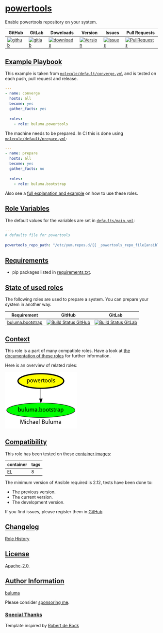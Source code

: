 # [powertools](#powertools)

Enable powertools repository on your system.

|GitHub|GitLab|Downloads|Version|Issues|Pull Requests|
|------|------|-------|-------|------|-------------|
|[![github](https://github.com/buluma/ansible-role-powertools/workflows/Ansible%20Molecule/badge.svg)](https://github.com/buluma/ansible-role-powertools/actions)|[![gitlab](https://gitlab.com/shadowwalker/ansible-role-powertools/badges/master/pipeline.svg)](https://gitlab.com/shadowwalker/ansible-role-powertools)|[![downloads](https://img.shields.io/ansible/role/d/4806)](https://galaxy.ansible.com/buluma/powertools)|[![Version](https://img.shields.io/github/release/buluma/ansible-role-powertools.svg)](https://github.com/buluma/ansible-role-powertools/releases/)|[![Issues](https://img.shields.io/github/issues/buluma/ansible-role-powertools.svg)](https://github.com/buluma/ansible-role-powertools/issues/)|[![PullRequests](https://img.shields.io/github/issues-pr-closed-raw/buluma/ansible-role-powertools.svg)](https://github.com/buluma/ansible-role-powertools/pulls/)|

## [Example Playbook](#example-playbook)

This example is taken from [`molecule/default/converge.yml`](https://github.com/buluma/ansible-role-powertools/blob/master/molecule/default/converge.yml) and is tested on each push, pull request and release.

```yaml
---
- name: converge
  hosts: all
  become: yes
  gather_facts: yes

  roles:
    - role: buluma.powertools
```

The machine needs to be prepared. In CI this is done using [`molecule/default/prepare.yml`](https://github.com/buluma/ansible-role-powertools/blob/master/molecule/default/prepare.yml):

```yaml
---
- name: prepare
  hosts: all
  become: yes
  gather_facts: no

  roles:
    - role: buluma.bootstrap
```

Also see a [full explanation and example](https://buluma.github.io/how-to-use-these-roles.html) on how to use these roles.

## [Role Variables](#role-variables)

The default values for the variables are set in [`defaults/main.yml`](https://github.com/buluma/ansible-role-powertools/blob/master/defaults/main.yml):

```yaml
---
# defaults file for powertools

powertools_repo_path: "/etc/yum.repos.d/{{ _powertools_repo_file[ansible_distribution] }}"
```

## [Requirements](#requirements)

- pip packages listed in [requirements.txt](https://github.com/buluma/ansible-role-powertools/blob/master/requirements.txt).

## [State of used roles](#state-of-used-roles)

The following roles are used to prepare a system. You can prepare your system in another way.

| Requirement | GitHub | GitLab |
|-------------|--------|--------|
|[buluma.bootstrap](https://galaxy.ansible.com/buluma/bootstrap)|[![Build Status GitHub](https://github.com/buluma/ansible-role-bootstrap/workflows/Ansible%20Molecule/badge.svg)](https://github.com/buluma/ansible-role-bootstrap/actions)|[![Build Status GitLab](https://gitlab.com/shadowwalker/ansible-role-bootstrap/badges/master/pipeline.svg)](https://gitlab.com/shadowwalker/ansible-role-bootstrap)|

## [Context](#context)

This role is a part of many compatible roles. Have a look at [the documentation of these roles](https://buluma.github.io/) for further information.

Here is an overview of related roles:

![dependencies](https://raw.githubusercontent.com/buluma/ansible-role-powertools/png/requirements.png "Dependencies")

## [Compatibility](#compatibility)

This role has been tested on these [container images](https://hub.docker.com/u/buluma):

|container|tags|
|---------|----|
|[EL](https://hub.docker.com/repository/docker/buluma/enterpriselinux/general)|8|

The minimum version of Ansible required is 2.12, tests have been done to:

- The previous version.
- The current version.
- The development version.

If you find issues, please register them in [GitHub](https://github.com/buluma/ansible-role-powertools/issues)

## [Changelog](#changelog)

[Role History](https://github.com/buluma/ansible-role-powertools/blob/master/CHANGELOG.md)

## [License](#license)

[Apache-2.0](https://github.com/buluma/ansible-role-powertools/blob/master/LICENSE).

## [Author Information](#author-information)

[buluma](https://buluma.github.io/)

Please consider [sponsoring me](https://github.com/sponsors/buluma).

### [Special Thanks](#special-thanks)

Template inspired by [Robert de Bock](https://github.com/robertdebock)
